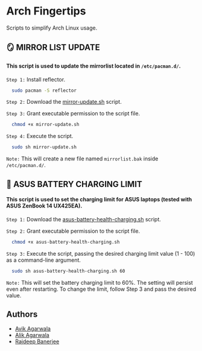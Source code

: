 
# Arch Fingertips

Scripts to simplify Arch Linux usage.

<!-- Mirror list update -->
## 🪞 MIRROR LIST UPDATE

#### This script is used to update the mirrorlist located in `/etc/pacman.d/`.

`Step 1:` Install reflector.
```bash
  sudo pacman -S reflector
```

`Step 2:` Download the [mirror-update.sh](https://github.com/AvikAgarwala/arch-fingertips/blob/main/mirror-update.sh) script.

`Step 3:` Grant executable permission to the script file.
```bash
  chmod +x mirror-update.sh
```

`Step 4:` Execute the script.
```bash
  sudo sh mirror-update.sh
```
`Note:` This will create a new file named `mirrorlist.bak` inside `/etc/pacman.d/`.

<!-- Set ASUS battery charging limit -->
## 🔋 ASUS BATTERY CHARGING LIMIT

#### This script is used to set the charging limit for ASUS laptops (tested with ASUS ZenBook 14 UX425EA).

`Step 1:` Download the [asus-battery-health-charging.sh](https://github.com/AvikAgarwala/arch-fingertips/blob/main/asus-battery-health-charging.sh) script.

`Step 2:` Grant executable permission to the script file.
```bash
  chmod +x asus-battery-health-charging.sh
```

`Step 3:` Execute the script, passing the desired charging limit value (1 - 100) as a command-line argument.
```bash
  sudo sh asus-battery-health-charging.sh 60
```
`Note:` This will set the battery charging limit to 60%. The setting will persist even after restarting. To change the limit, follow Step 3 and pass the desired value.


<!-- Authors -->
## Authors

- [Avik Agarwala](https://www.github.com/AvikAgarwala)
- [Alik Agarwala](https://www.github.com/alik-agarwala)
- [Rajdeep Banerjee](https://www.github.com/BanerjeeRajdeep)

